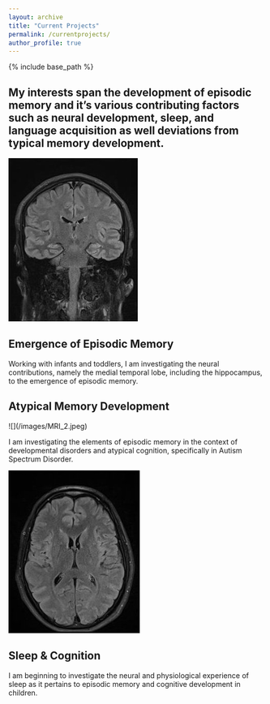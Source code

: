 ```yaml
---
layout: archive
title: "Current Projects"
permalink: /currentprojects/
author_profile: true
---
```


{% include base_path %}

<h2>My interests span the development of episodic memory and it’s various contributing factors such as neural development, sleep, and language acquisition as well deviations from typical memory development.</h2>

![](/images/MRI_1.jpeg) <h2 class="has-text-align-left">Emergence of Episodic Memory</h2>
<p class="has-text-align-left has-normal-font-size">Working with infants and toddlers, I am investigating the neural contributions, namely the medial temporal lobe, including the hippocampus, to the emergence of episodic memory.</p>

<h2 class="has-text-align-right">Atypical Memory Development</h2> ![](/images/MRI_2.jpeg)
<p class="has-text-align-right has-normal-font-size">I am investigating the elements of episodic memory in the context of developmental disorders and atypical cognition, specifically in Autism Spectrum Disorder.</p>


![](/images/MRI_3.jpeg) <h2 class="has-text-align-left">Sleep & Cognition</h2>
<p class="has-text-align-left has-normal-font-size">I am beginning to investigate the neural and physiological experience of sleep as it pertains to episodic memory and cognitive development in children.</p>
